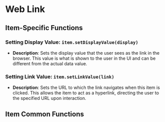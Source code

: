 # Web Link

## Item-Specific Functions

### Setting Display Value: `item.setDisplayValue(display)`

- **Description**: Sets the display value that the user sees as the link in the browser. This value is what is shown to the user in the UI and can be different from the actual data value.

### Setting Link Value: `item.setLinkValue(link)`

- **Description**: Sets the URL to which the link navigates when this item is clicked. This allows the item to act as a hyperlink, directing the user to the specified URL upon interaction.

## Item Common Functions

<!--@include: ./common/functions.md -->
<!--@include: ./common/event_objects.md -->


<!--@include: ./common/events.md -->